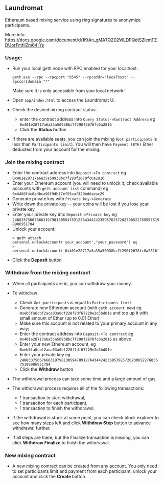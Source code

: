 ## Laundromat

Ethereum based mixing service using ring signatures to anonymize participants.

More info:
https://docs.google.com/document/d/1KtAn_gMATO2D2WLDPQdtS2IcmTZDUorFmfIlZm64-Ys

### Usage:

- Run your local geth node with RPC enabled for your localhost:
  ```
  geth.exe --rpc --rpcport "8545" --rpcaddr="localhost" --rpccorsdomain "*"
  ```
  Make sure it is only accessible from your local network!

- Open `app/index.html` to access the Laundromat UI.

- Check the desired mixing contract status:
  - enter the contract address into `Query Status->Contract Address` eg
    `0x401e28717a6a35a50938bc7f290f2678fc0a2816`
  - Click the **Status** button

- If there are available seats, you can join the mixing (`Got participants` is
  less than `Participants limit`).  You will then have `Payment (ETH)` Ether
  deducted from your account for the mixing.

### Join the mixing contract

  - Enter the contract address into `Deposit->To contract` eg
    `0x401e28717a6a35a50938bc7f290f2678fc0a2816`
  - Enter your Ethereum account (you will need to unlock it, check available
    accounts with `geth account list` command) eg
    `0x4460f4c8edbca96f9db17ef95aaf329eddaeac29`
  - Generate private key with `Private key->Generate`
  - Write down the private key -- your coins will be lost if you lose your
    private key
  - Enter your private key into `Deposit->Private key` eg
    `24883375667666319798130594789127643442423595702572623965227685575198986951784`
  - Unlock your account:
    ```
    > geth attach personal.unlockAccount('your_account',"your_password") eg
    > personal.unlockAccount('0x401e28717a6a35a50938bc7f290f2678fc0a2816',"password")
    ```
  - Click the **Deposit** button

### Withdraw from the mixing contract

- When all participants are in, you can withdraw your money.

- To withdraw:
  - Check `Got participants` is equal to `Participants limit`
  - Generate new Ethereum account (with `geth account new`) eg
    `0xeb5fa6cbf2aca03a0df228f2df67229e2d3bd01e` and top up it with small
    amount of Ether (up to 0.01 Ether)
  - Make sure this account is not related to your primary account in any way;
  - Enter the contract address into `Deposit->To contract` eg
    `0x401e28717a6a35a50938bc7f290f2678fc0a2816` as above
  - Enter your new Ethereum account, eg
    `0xeb5fa6cbf2aca03a0df228f2df67229e2d3bd01e`
  - Enter your private key eg
    `24883375667666319798130594789127643442423595702572623965227685575198986951784`
  - Click the **Withdraw** button

- The withdrawal process can take some time and a large amount of gas.

- The withdrawal process requires all of the following transactions:
   - 1 transaction to start withdrawal,
   - 1 transaction for each participant,
   - 1 transaction to finish the withdrawal.

- If the withdrawal is stuck at some point, you can check block explorer to see
  how many steps left and click **Withdraw Step** button to advance withdrawal
  further.

- If all steps are there, but the Finalize transaction is missing, you can
  click **Withdraw Finalize** to finish the withdrawal.

### New mixing contract

- A new mixing contract can be created from any account. You only need to set
  participants limit and payment from each participant, unlock your account and
  click the **Create** button.
